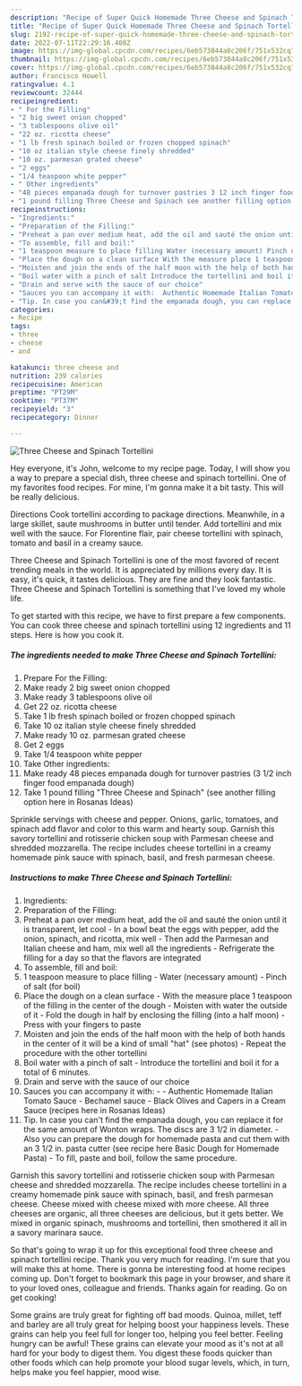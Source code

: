 ```yaml
---
description: "Recipe of Super Quick Homemade Three Cheese and Spinach Tortellini"
title: "Recipe of Super Quick Homemade Three Cheese and Spinach Tortellini"
slug: 2192-recipe-of-super-quick-homemade-three-cheese-and-spinach-tortellini
date: 2022-07-11T22:29:16.408Z
image: https://img-global.cpcdn.com/recipes/6eb573844a8c206f/751x532cq70/three-cheese-and-spinach-tortellini-recipe-main-photo.jpg
thumbnail: https://img-global.cpcdn.com/recipes/6eb573844a8c206f/751x532cq70/three-cheese-and-spinach-tortellini-recipe-main-photo.jpg
cover: https://img-global.cpcdn.com/recipes/6eb573844a8c206f/751x532cq70/three-cheese-and-spinach-tortellini-recipe-main-photo.jpg
author: Francisco Howell
ratingvalue: 4.1
reviewcount: 32444
recipeingredient:
- " For the Filling"
- "2 big sweet onion chopped"
- "3 tablespoons olive oil"
- "22 oz. ricotta cheese"
- "1 lb fresh spinach boiled or frozen chopped spinach"
- "10 oz italian style cheese finely shredded"
- "10 oz. parmesan grated cheese"
- "2 eggs"
- "1/4 teaspoon white pepper"
- " Other ingredients"
- "48 pieces empanada dough for turnover pastries 3 12 inch finger food empanada dough"
- "1 pound filling Three Cheese and Spinach see another filling option here in Rosanas Ideas"
recipeinstructions:
- "Ingredients:"
- "Preparation of the Filling:"
- "Preheat a pan over medium heat, add the oil and sauté the onion until it is transparent, let cool In a bowl beat the eggs with pepper, add the onion, spinach, and ricotta, mix well Then add the Parmesan and Italian cheese and ham, mix well all the ingredients Refrigerate the filling for a day so that the flavors are integrated"
- "To assemble, fill and boil:"
- "1 teaspoon measure to place filling Water (necessary amount) Pinch of salt (for boil)"
- "Place the dough on a clean surface With the measure place 1 teaspoon of the filling in the center of the dough Moisten with water the outside of it Fold the dough in half by enclosing the filling (into a half moon) Press with your fingers to paste"
- "Moisten and join the ends of the half moon with the help of both hands in the center of it will be a kind of small &#34;hat&#34; (see photos) Repeat the procedure with the other tortellini"
- "Boil water with a pinch of salt Introduce the tortellini and boil it for a total of 6 minutes."
- "Drain and serve with the sauce of our choice"
- "Sauces you can accompany it with:  Authentic Homemade Italian Tomato Sauce  Bechamel sauce Black Olives and Capers in a Cream Sauce (recipes here in Rosanas Ideas)"
- "Tip. In case you can&#39;t find the empanada dough, you can replace it for the same amount of Wonton wraps. The discs are 3 1/2 in diameter. Also you can prepare the dough for homemade pasta and cut them with an 3 1/2 in. pasta cutter (see recipe here Basic Dough for Homemade Pasta) To fill, paste and boil, follow the same procedure."
categories:
- Recipe
tags:
- three
- cheese
- and

katakunci: three cheese and 
nutrition: 239 calories
recipecuisine: American
preptime: "PT29M"
cooktime: "PT37M"
recipeyield: "3"
recipecategory: Dinner

---
```



![Three Cheese and Spinach Tortellini](https://img-global.cpcdn.com/recipes/6eb573844a8c206f/751x532cq70/three-cheese-and-spinach-tortellini-recipe-main-photo.jpg)

Hey everyone, it's John, welcome to my recipe page. Today, I will show you a way to prepare a special dish, three cheese and spinach tortellini. One of my favorites food recipes. For mine, I'm gonna make it a bit tasty. This will be really delicious.

Directions Cook tortellini according to package directions. Meanwhile, in a large skillet, saute mushrooms in butter until tender. Add tortellini and mix well with the sauce. For Florentine flair, pair cheese tortellini with spinach, tomato and basil in a creamy sauce.

Three Cheese and Spinach Tortellini is one of the most favored of recent trending meals in the world. It is appreciated by millions every day. It is easy, it's quick, it tastes delicious. They are fine and they look fantastic. Three Cheese and Spinach Tortellini is something that I've loved my whole life.


To get started with this recipe, we have to first prepare a few components. You can cook three cheese and spinach tortellini using 12 ingredients and 11 steps. Here is how you cook it.

<!--inarticleads1-->

##### The ingredients needed to make Three Cheese and Spinach Tortellini:

1. Prepare  For the Filling:
1. Make ready 2 big sweet onion chopped
1. Make ready 3 tablespoons olive oil
1. Get 22 oz. ricotta cheese
1. Take 1 lb fresh spinach boiled or frozen chopped spinach
1. Take 10 oz italian style cheese finely shredded
1. Make ready 10 oz. parmesan grated cheese
1. Get 2 eggs
1. Take 1/4 teaspoon white pepper
1. Take  Other ingredients:
1. Make ready 48 pieces empanada dough for turnover pastries (3 1/2 inch finger food empanada dough)
1. Take 1 pound filling &#34;Three Cheese and Spinach&#34; (see another filling option here in Rosanas Ideas)


Sprinkle servings with cheese and pepper. Onions, garlic, tomatoes, and spinach add flavor and color to this warm and hearty soup. Garnish this savory tortellini and rotisserie chicken soup with Parmesan cheese and shredded mozzarella. The recipe includes cheese tortellini in a creamy homemade pink sauce with spinach, basil, and fresh parmesan cheese. 

<!--inarticleads2-->

##### Instructions to make Three Cheese and Spinach Tortellini:

1. Ingredients:
1. Preparation of the Filling:
1. Preheat a pan over medium heat, add the oil and sauté the onion until it is transparent, let cool - In a bowl beat the eggs with pepper, add the onion, spinach, and ricotta, mix well - Then add the Parmesan and Italian cheese and ham, mix well all the ingredients - Refrigerate the filling for a day so that the flavors are integrated
1. To assemble, fill and boil:
1. 1 teaspoon measure to place filling - Water (necessary amount) - Pinch of salt (for boil)
1. Place the dough on a clean surface - With the measure place 1 teaspoon of the filling in the center of the dough - Moisten with water the outside of it - Fold the dough in half by enclosing the filling (into a half moon) - Press with your fingers to paste
1. Moisten and join the ends of the half moon with the help of both hands in the center of it will be a kind of small &#34;hat&#34; (see photos) - Repeat the procedure with the other tortellini
1. Boil water with a pinch of salt - Introduce the tortellini and boil it for a total of 6 minutes.
1. Drain and serve with the sauce of our choice
1. Sauces you can accompany it with: -  - Authentic Homemade Italian Tomato Sauce  - Bechamel sauce - Black Olives and Capers in a Cream Sauce (recipes here in Rosanas Ideas)
1. Tip. In case you can&#39;t find the empanada dough, you can replace it for the same amount of Wonton wraps. The discs are 3 1/2 in diameter. - Also you can prepare the dough for homemade pasta and cut them with an 3 1/2 in. pasta cutter (see recipe here Basic Dough for Homemade Pasta) - To fill, paste and boil, follow the same procedure.


Garnish this savory tortellini and rotisserie chicken soup with Parmesan cheese and shredded mozzarella. The recipe includes cheese tortellini in a creamy homemade pink sauce with spinach, basil, and fresh parmesan cheese. Cheese mixed with cheese mixed with more cheese. All three cheeses are organic, all three cheeses are delicious, but it gets better. We mixed in organic spinach, mushrooms and tortellini, then smothered it all in a savory marinara sauce. 

So that's going to wrap it up for this exceptional food three cheese and spinach tortellini recipe. Thank you very much for reading. I'm sure that you will make this at home. There is gonna be interesting food at home recipes coming up. Don't forget to bookmark this page in your browser, and share it to your loved ones, colleague and friends. Thanks again for reading. Go on get cooking!

Some grains are truly great for fighting off bad moods. Quinoa, millet, teff and barley are all truly great for helping boost your happiness levels. These grains can help you feel full for longer too, helping you feel better. Feeling hungry can be awful! These grains can elevate your mood as it's not at all hard for your body to digest them. You digest these foods quicker than other foods which can help promote your blood sugar levels, which, in turn, helps make you feel happier, mood wise.
